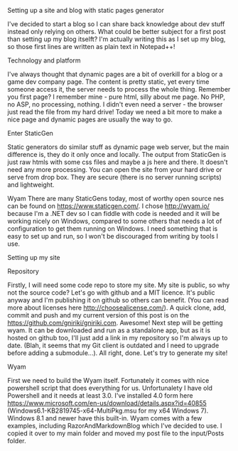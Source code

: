 Setting up a site and blog with static pages generator

I've decided to start a blog so I can share back knowledge about dev stuff instead only relying on others. What could be better subject for a first post than setting up my blog itselft? 
I'm actually writing this as I set up my blog, so those first lines are written as plain text in Notepad++!

Technology and platform

I've always thought that dynamic pages are a bit of overkill for a blog or a game dev company page. The content is pretty static, yet every time someone access it, the server needs to process the whole thing. 
Remember you first page? I remember mine - pure html, silly about me page. No PHP, no ASP, no processing, nothing. I didn't even need a server - the browser just read the file from my hard drive! 
Today we need a bit more to make a nice page and dynamic pages are usually the way to go. 

Enter StaticGen

Static generators do similar stuff as dynamic page web server, but the main difference is, they do it only once and locally. The output from StaticGen is just raw htmls with some css files and maybe a js here and there. 
It doesn't need any more processing. You can open the site from your hard drive or serve from drop box. They are secure (there is no server running scripts) and lightweight. 

Wyam
There are many StaticGens today, most of worthy open source nes can be found on https://www.staticgen.com/. I chose http://wyam.io/ because I'm a .NET dev so I can fiddle with code is needed and it will be working nicely on Windows, 
compared to some others that needs a lot of configuration to get them running on Windows. I need something that is easy to set up and run, so I won't be discouraged from writing by tools I use. 

Setting up my site

Repository

Firstly, I will need some code repo to store my site. My site is public, so why not the source code? Let's go with github and a MIT licence. It's public anyway and I'm publishing it on github so others can benefit.
(You can read more about licenses here http://choosealicense.com/). A quick clone, add, commit and push and my current version of this post is on the https://github.com/gniriki/gniriki.com. Awesome!
Next step will be getting wyam. It can be downloaded and run as a standalone app, but as it is hosted on github too, I'll just add a link in my repository so I'm always up to date. 
(Blah, it seems that my Git client is outdated and I need to upgrade before adding a submodule...). All right, done. Let's try to generate my site!

Wyam

First we need to build the Wyam itself. Fortunately it comes with nice powershell script that does everything for us. Unfortunalety I have old Powershell and it needs at least 3.0. 
I've installed 4.0 form here https://www.microsoft.com/en-us/download/details.aspx?id=40855 (Windows6.1-KB2819745-x64-MultiPkg.msu for my x64 Windows 7). Windows 8.1 and newer have this built-in.
Wyam comes with a few examples, including RazorAndMarkdownBlog which I've decided to use. I copied it over to my main folder and moved my post file to the input/Posts folder. 
